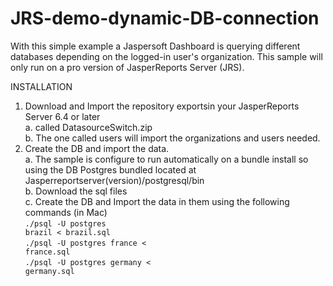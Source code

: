 # JRS-demo-dynamic-DB-connection
With this simple example a Jaspersoft Dashboard is querying different databases depending on the logged-in user's organization.
This sample will only run on a pro version of JasperReports Server (JRS).

INSTALLATION

1. Download and Import the repository exportsin your JasperReports Server 6.4 or later</br>
  a.  called DatasourceSwitch.zip </br>
  b. The one called users will import the organizations and users needed.</br>
2. Create the DB and import the data.</br>
  a. The sample is configure to run automatically on a bundle install so using the DB Postgres bundled located at Jasperreportserver(version)/postgresql/bin</br>
  b. Download the sql files</br>
  c. Create the DB and Import the data in them using the following commands (in Mac)</br>
<code>./psql -U postgres brazil < brazil.sql</code></br>
<code>./psql -U postgres france < france.sql</code></br>
<code>./psql -U postgres germany < germany.sql</code></br>
